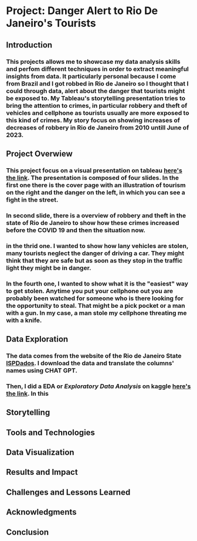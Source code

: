 # Project: Danger Alert to Rio De Janeiro's Tourists

## Introduction
### This projects allows me to showcase my data analysis skills and perfom different techniques in order to extract meaningful insights from data. It particularly personal because I come from Brazil and I got robbed in Rio de Janeiro so I thought that I could through data, alert about the danger that tourists might be exposed to. My Tableau's storytelling presentation tries to bring the attention to crimes, in particular robbery and theft of vehicles and cellphone as tourists usually are more exposed to this kind of crimes. My story focus on showing increases of decreases of robbery in Rio de Janeiro from 2010 untill June of 2023. 

## Project Overwiew
### This project focus on a visual presentation on tableau [here's the link](https://public.tableau.com/app/profile/bruno.araujo.de.carvalho/viz/DangerAlerttoRioDeJaneirosTourists/DangerAlertToRioDeJaneirosTourists?publish=yes). The presentation is composed of four slides. In the first one there is the cover page with an illustration of tourism on the right and the danger on the left, in which you can see a fight in the street. 
### In second slide, there is a overview of robbery and theft in the state of Rio de Janeiro to show how these crimes increased before the COVID 19 and then the situation now.
### in the thrid one. I wanted to show how lany vehicles are stolen, many tourists neglect the danger of driving a car. They might think that they are safe but as soon as they stop in the traffic light they might be in danger.
### In the fourth one, I wanted to show what it is the "easiest" way to get stolen. Anytime you put your cellphone out you are probably been watched for someone who is there looking for the opportunity to steal. That might be a pick pocket or a man with a gun. In my case, a man stole my cellphone threating me with a knife. 

## Data Exploration
### The data comes from the website of the Rio de Janeiro State [ISPDados](ispdados.rj.gov.br). I download the data and translate the columns' names using CHAT GPT. 
### Then, I did a EDA or ***Exploratory Data Analysis*** on kaggle [here's the link](https://www.kaggle.com/code/bruharauj123/eda-rio-de-janeiro-s-crimes-from-2000-till-2023). In this 
## Storytelling
## Tools and Technologies
## Data Visualization
## Results and Impact
## Challenges and Lessons Learned
## Acknowledgments 
## Conclusion
